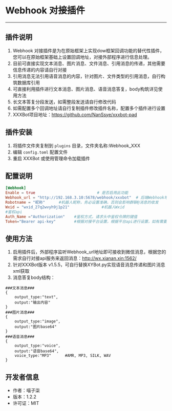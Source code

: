 # Webhook 对接插件

--------------------------------------------------

## 插件说明

1. Webhook 对接插件是为在原始框架上实现dow框架回调功能的替代性插件，您可以在原始框架基础上设置回调地址，对接外部程序进行信息处理。
2. 目前可直接实现文本消息、图片消息、文件消息、引用消息的传递，其他需要信息传递的内容请自行对接
3. 引用消息无法引用语音消息的内容，针对图片、文件类型的引用消息，自行构筑数据库引用
4. 可直接利用插件进行文本消息、图片消息、语音消息答复，body构筑详见使用方法
5. 长文本答复分段发送，如需整段发送请自行修改代码
6. 如需配置多个回调地址请自行复制插件修改插件名称，配置多个插件进行设置
7. XXXBot项目地址：https://github.com/NanSsye/xxxbot-pad

## 插件安装 

1. 将插件文件夹复制到 `plugins` 目录，文件夹名称:Webhook_XXX
2. 编辑 `config.toml` 配置文件
3. 重启 XXXBot 或使用管理命令加载插件

## 配置说明

```toml
[Webhook]
Enable = true                           # 是否启用此功能
Webhook_url = "http://192.168.3.10:5678/webhook/xxxbot"  # 后端Webhook地址，根据自己实际情况进行调整
Robotname = "昵称"      #机器人昵称，务必设置准确，否则会影响群聊@消息的收发
Wxid = "wxid_27q2wvyh9j1p21"              #机器人Wxid
#鉴权api
Auth_Name ="Authorization"    #鉴权方式，请求头中鉴权令牌的键值
Token="Bearer api-key"        #根据对接平台设置，根据平台api进行设置，如有需要，请根据api请求头要求设置Bearer前缀，保留空格
```

## 使用方法

1. 启用插件后，外部程序监听Webhook_url地址即可接收到微信消息，根据您的需求自行对接api服务来返回消息：http://wx.xianan.xin:1562/
2. 针对XXXBot版本 v1.5.5，可自行替换XYBot.py实现语音消息传递和图片消息xml获取
3. 消息答复body结构：
```
###文本消息###
{
    output_type:"text",
    output:"输出内容"
}
###图片消息###
{
    output_type:"image",
    output:"图片base64"
}
###语音消息###
{
    output_type:"voice",
    output:"语音base64",
    voice_type:"MP3"      #AMR, MP3, SILK, WAV
}
```

## 开发者信息

- 作者：喵子柒
- 版本：1.2.2
- 许可证：MIT

